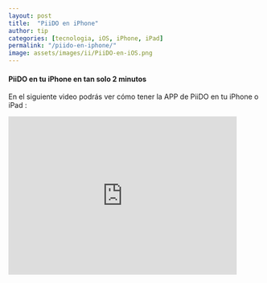 ```yaml
---
layout: post
title:  "PiiDO en iPhone"
author: tip
categories: [tecnologia, iOS, iPhone, iPad]
permalink: "/piido-en-iphone/"
image: assets/images/ii/PiiDO-en-iOS.png
---
```

#### PiiDO en tu iPhone en tan solo 2 minutos

En el siguiente video podrás ver cómo tener 
la APP de PiiDO en tu iPhone o iPad :

<p><iframe style="width:90%;" height="315" src="https://www.youtube.com/embed/foSWYwcAW_A" frameborder="0" allowfullscreen></iframe></p>



<!-- END
================================================== -->